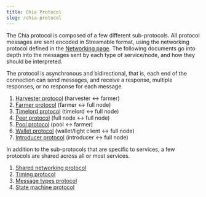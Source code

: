 ```yaml
---
title: Chia Protocol
slug: /chia-protocol
---
```


The Chia protocol is composed of a few different sub-protocols. All protocol messages are sent encoded in Streamable format, using the networking protocol defined in the [Networking page](/networking-protocol). The following documents go into depth into the messages sent by each type of service/node, and how they should be interpreted.

The protocol is asynchronous and bidirectional, that is, each end of the connection can send messages, and receive a response, multiple responses, or no response for each message.

1. [Harvester protocol](https://github.com/Chia-Network/chia-blockchain/blob/main/chia/protocols/harvester_protocol.py) (harvester \<-> farmer)
2. [Farmer protocol](https://github.com/Chia-Network/chia-blockchain/blob/main/chia/protocols/farmer_protocol.py) (farmer \<-> full node)
3. [Timelord protocol](https://github.com/Chia-Network/chia-blockchain/blob/main/chia/protocols/timelord_protocol.py) (timelord \<-> full node)
4. [Peer protocol](https://github.com/Chia-Network/chia-blockchain/blob/main/chia/protocols/full_node_protocol.py) (full node \<-> full node)
5. [Pool protocol](https://github.com/Chia-Network/chia-blockchain/blob/main/chia/protocols/pool_protocol.py) (pool \<-> farmer)
6. [Wallet protocol](https://github.com/Chia-Network/chia-blockchain/blob/main/chia/protocols/wallet_protocol.py) (wallet/light client \<-> full node)
7. [Introducer protocol](https://github.com/Chia-Network/chia-blockchain/blob/main/chia/protocols/introducer_protocol.py) (introducer \<-> full node)

In addition to the sub-protocols that are specific to services, a few protocols are shared across all or most services.

1. [Shared networking protocol](https://github.com/Chia-Network/chia-blockchain/blob/main/chia/protocols/shared_protocol.py)
2. [Timing protocol](https://github.com/Chia-Network/chia-blockchain/blob/main/chia/protocols/protocol_timing.py)
3. [Message types protocol](https://github.com/Chia-Network/chia-blockchain/blob/main/chia/protocols/protocol_message_types.py)
4. [State machine protocol](https://github.com/Chia-Network/chia-blockchain/blob/main/chia/protocols/protocol_state_machine.py)
